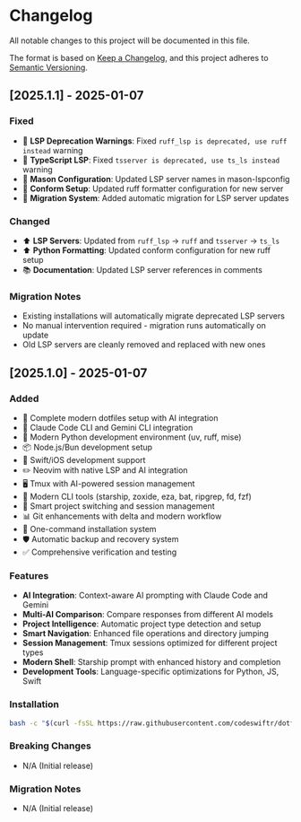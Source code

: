 # Changelog

All notable changes to this project will be documented in this file.

The format is based on [Keep a Changelog](https://keepachangelog.com/en/1.0.0/),
and this project adheres to [Semantic Versioning](https://semver.org/spec/v2.0.0.html).

## [2025.1.1] - 2025-01-07

### Fixed
- 🔧 **LSP Deprecation Warnings**: Fixed `ruff_lsp is deprecated, use ruff instead` warning
- 🔧 **TypeScript LSP**: Fixed `tsserver is deprecated, use ts_ls instead` warning
- 🔧 **Mason Configuration**: Updated LSP server names in mason-lspconfig
- 🔧 **Conform Setup**: Updated ruff formatter configuration for new server
- 🔄 **Migration System**: Added automatic migration for LSP server updates

### Changed
- ⬆️ **LSP Servers**: Updated from `ruff_lsp` → `ruff` and `tsserver` → `ts_ls`
- ⬆️ **Python Formatting**: Updated conform configuration for new ruff setup
- 📚 **Documentation**: Updated LSP server references in comments

### Migration Notes
- Existing installations will automatically migrate deprecated LSP servers
- No manual intervention required - migration runs automatically on update
- Old LSP servers are cleanly removed and replaced with new ones

## [2025.1.0] - 2025-01-07

### Added
- 🚀 Complete modern dotfiles setup with AI integration
- 🤖 Claude Code CLI and Gemini CLI integration
- 🐍 Modern Python development environment (uv, ruff, mise)
- 📦 Node.js/Bun development setup
- 🍎 Swift/iOS development support
- ✏️ Neovim with native LSP and AI integration
- 🖥️ Tmux with AI-powered session management
- 🔧 Modern CLI tools (starship, zoxide, eza, bat, ripgrep, fd, fzf)
- 🎯 Smart project switching and session management
- 📊 Git enhancements with delta and modern workflow
- 🔄 One-command installation system
- 🛡️ Automatic backup and recovery system
- ✅ Comprehensive verification and testing

### Features
- **AI Integration**: Context-aware AI prompting with Claude Code and Gemini
- **Multi-AI Comparison**: Compare responses from different AI models
- **Project Intelligence**: Automatic project type detection and setup
- **Smart Navigation**: Enhanced file operations and directory jumping
- **Session Management**: Tmux sessions optimized for different project types
- **Modern Shell**: Starship prompt with enhanced history and completion
- **Development Tools**: Language-specific optimizations for Python, JS, Swift

### Installation
```bash
bash -c "$(curl -fsSL https://raw.githubusercontent.com/codeswiftr/dotfiles/master/install.sh)"
```

### Breaking Changes
- N/A (Initial release)

### Migration Notes
- N/A (Initial release)